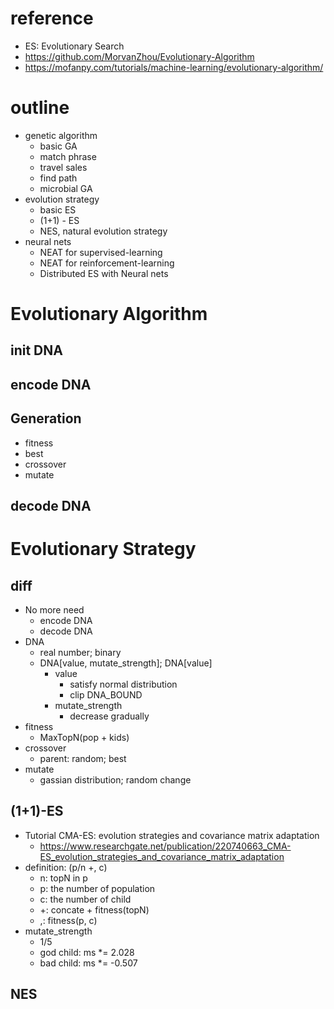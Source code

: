 
# reference
- ES: Evolutionary Search
- https://github.com/MorvanZhou/Evolutionary-Algorithm
- https://mofanpy.com/tutorials/machine-learning/evolutionary-algorithm/

# outline
- genetic algorithm
  - basic GA
  - match phrase
  - travel sales
  - find path
  - microbial GA
- evolution strategy
  - basic ES
  - (1+1) - ES
  - NES, natural evolution strategy
- neural nets
  - NEAT for supervised-learning
  - NEAT for reinforcement-learning
  - Distributed ES with Neural nets

# Evolutionary Algorithm
## init DNA
## encode DNA
## Generation
- fitness
- best
- crossover
- mutate
## decode DNA

# Evolutionary Strategy
## diff
- No more need
  - encode DNA
  - decode DNA
- DNA
  - real number; binary
  - DNA[value, mutate_strength]; DNA[value]
    - value
      - satisfy normal distribution
      - clip DNA_BOUND
    - mutate_strength
      - decrease gradually
- fitness
  - MaxTopN(pop + kids)
- crossover
  - parent: random; best
- mutate
  - gassian distribution; random change

## (1+1)-ES
- Tutorial CMA-ES: evolution strategies and covariance matrix adaptation
  - https://www.researchgate.net/publication/220740663_CMA-ES_evolution_strategies_and_covariance_matrix_adaptation
- definition: (p/n +, c)
  - n: topN in p
  - p: the number of population
  - c: the number of child
  - +: concate + fitness(topN)
  - ,: fitness(p, c)
- mutate_strength
  - 1/5
  - god child: ms *= 2.028
  - bad child: ms *= -0.507

## NES
